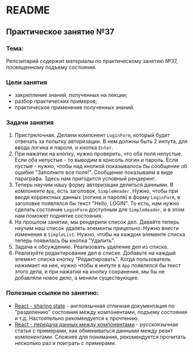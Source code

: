 # README

## Практическое занятие №37

### Тема:

Репозитарий содержит материалы по практическому занятию №37, посвященному подъему состояния.

### Цели занятия
- закрепление знаний, полученных на лекции;
- разбор практических примеров;
- практическое применение полученных знаний.

### Задачи занятия
1. Пристрелочная. Делаем компонент `LoginForm`, который будет отвечать за попытку авторизации. В нем должны быть 2 инпута, для ввода логина и пароля, и кнопка `Enter`.
2. При нажатии на кнопку, нужно проверить, что оба поля непустые. Если оба непустые - то выводим в консоль логин и пароль. Если пустые - нужно, чтобы над кнопкой показывалось бы сообщение об ошибке "Заполните все поля!". Сообщение показываем в виде параграфа. Здесь нам пригодится условный рендеринг.
3. Теперь научим нашу форму авторизации делиться данными. В компоненте `App`, есть заголовок, `SimpleHeader`. Нужно, чтобы при вводе корректных данных (логина и пароля) в форму `LoginForm`, в заголовке появлялся бы текст "Hello, LOGIN". То есть, нам нужно сделать состояние `LoginForm` доступным для `SimpleHeader`, и в этом нам поможет поднятие состояния.
4. На прошлом занятии, мы рендерили список дел. Давайте теперь научим наш список удалять элементы прицельно. Нужно внести изменения в `SimpleList`. Нужно, чтобы на каждом элементе списка теперь появилась бы кнопка "Удалить".
5. Задача к обсуждению. Реализовать удаление дел из списка.
6. Реализуйте редактирование дел в списке. Добавьте на каждый элемент списка кнопку "Редактировать". Когда пользователь нажимает на нее, нужно чтобы в инпуте в `App` появлялся бы текст этого дела, и при нажатии на кнопку сохранения, мы бы не добавляли новое дело, а меняли существующее.

### Полезные ссылки по занятию:
 - [React - sharing state](https://react.dev/learn/sharing-state-between-components) - англоязычная отличная документация по "разделению" состояния между компонентами, подъему состояния и т.д. Настоятельно рекомендуется к прочтению.
 - [React - передача данных между компонентами](https://medium.com/@jmuse/%D0%BF%D0%B5%D1%80%D0%B5%D0%B4%D0%B0%D1%87%D0%B0-%D0%B4%D0%B0%D0%BD%D0%BD%D1%8B%D1%85-%D0%BC%D0%B5%D0%B6%D0%B4%D1%83-%D0%BA%D0%BE%D0%BC%D0%BF%D0%BE%D0%BD%D0%B5%D0%BD%D1%82%D0%B0%D0%BC%D0%B8-%D0%B2-react-d86394da2b50) - русскоязычная статья с примерами, как обмениваться данными между реакт компонентами. Сложнее для понимания, рекомендуется прочитать несколько раз и поиграть с примерами.